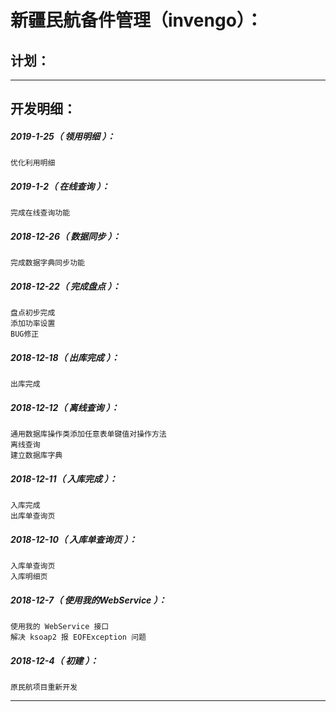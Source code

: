新疆民航备件管理（invengo）：
===================================================================

计划：
-------------------------------------------------------------------

*******************************************************************

开发明细：
-------------------------------------------------------------------

##### 2019-1-25（ 领用明细 ）：
	优化利用明细

##### 2019-1-2（ 在线查询 ）：
	完成在线查询功能

##### 2018-12-26（ 数据同步 ）：
	完成数据字典同步功能

##### 2018-12-22（ 完成盘点 ）：
	盘点初步完成
	添加功率设置
	BUG修正

##### 2018-12-18（ 出库完成 ）：
	出库完成

##### 2018-12-12（ 离线查询 ）：
	通用数据库操作类添加任意表单键值对操作方法
	离线查询
	建立数据库字典

##### 2018-12-11（ 入库完成 ）：
	入库完成
	出库单查询页

##### 2018-12-10（ 入库单查询页 ）：
	入库单查询页
	入库明细页

##### 2018-12-7（ 使用我的WebService ）：
	使用我的 WebService 接口
	解决 ksoap2 报 EOFException 问题

##### 2018-12-4（ 初建 ）：
	原民航项目重新开发

*******************************************************************
